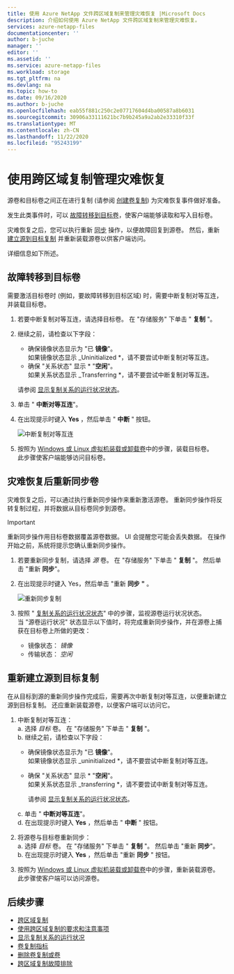 ```yaml
---
title: 使用 Azure NetApp 文件跨区域复制来管理灾难恢复 |Microsoft Docs
description: 介绍如何使用 Azure NetApp 文件跨区域复制来管理灾难恢复。
services: azure-netapp-files
documentationcenter: ''
author: b-juche
manager: ''
editor: ''
ms.assetid: ''
ms.service: azure-netapp-files
ms.workload: storage
ms.tgt_pltfrm: na
ms.devlang: na
ms.topic: how-to
ms.date: 09/16/2020
ms.author: b-juche
ms.openlocfilehash: eab55f881c250c2e07717604d4ba00587a8b6031
ms.sourcegitcommit: 30906a33111621bc7b9b245a9a2ab2e33310f33f
ms.translationtype: MT
ms.contentlocale: zh-CN
ms.lasthandoff: 11/22/2020
ms.locfileid: "95243199"
---
```

# <a name="manage-disaster-recovery-using-cross-region-replication"></a>使用跨区域复制管理灾难恢复 

源卷和目标卷之间正在进行复制 (请参阅 [创建卷复制](cross-region-replication-create-peering.md)) 为灾难恢复事件做好准备。 

发生此类事件时，可以 [故障转移到目标卷](#fail-over-to-destination-volume)，使客户端能够读取和写入目标卷。 

灾难恢复之后，您可以执行重新 [同步](#resync-replication) 操作，以便故障回复到源卷。 然后，重新 [建立源到目标复制](#reestablish-source-to-destination-replication) 并重新装载源卷以供客户端访问。 

详细信息如下所述。 

## <a name="fail-over-to-destination-volume"></a>故障转移到目标卷

需要激活目标卷时 (例如，要故障转移到目标区域) 时，需要中断复制对等互连，并装载目标卷。  

1. 若要中断复制对等互连，请选择目标卷。 在 "存储服务" 下单击 " **复制** "。  

2.  继续之前，请检查以下字段：  
    * 确保镜像状态显示为 "已 **镜像**"。   
        如果镜像状态显示 _Uninitialized *，请不要尝试中断复制对等互连。
    * 确保 "关系状态" 显示 * "**空闲**"。   
        如果关系状态显示 _Transferring *，请不要尝试中断复制对等互连。   

    请参阅 [显示复制关系的运行状况状态](cross-region-replication-display-health-status.md)。 

3.  单击 " **中断对等互连**"。  

4.  在出现提示时键入 **Yes** ，然后单击 " **中断** " 按钮。 

    ![中断复制对等互连](../media/azure-netapp-files/cross-region-replication-break-replication-peering.png)

5.  按照为 [Windows 或 Linux 虚拟机装载或卸载卷](azure-netapp-files-mount-unmount-volumes-for-virtual-machines.md)中的步骤，装载目标卷。   
    此步骤使客户端能够访问目标卷。

## <a name="resync-volumes-after-disaster-recovery"></a><a name="resync-replication"></a>灾难恢复后重新同步卷

灾难恢复之后，可以通过执行重新同步操作来重新激活源卷。  重新同步操作将反转复制过程，并将数据从目标卷同步到源卷。  

> [!IMPORTANT] 
> 重新同步操作用目标卷数据覆盖源卷数据。  UI 会提醒您可能会丢失数据。 在操作开始之前，系统将提示您确认重新同步操作。

1. 若要重新同步复制，请选择 *源* 卷。 在 "存储服务" 下单击 " **复制** "。 然后单击 "重新 **同步**"。  

2. 在出现提示时键入 Yes，然后单击 "重新 **同步** **"** 。 
 
    ![重新同步复制](../media/azure-netapp-files/cross-region-replication-resync-replication.png)

3. 按照 " [复制关系的运行状况状态](cross-region-replication-display-health-status.md)" 中的步骤，监视源卷运行状况状态。   
    当 "源卷运行状况" 状态显示以下值时，将完成重新同步操作，并在源卷上捕获在目标卷上所做的更改：   

    * 镜像状态： *镜像*  
    * 传输状态： *空闲*  

## <a name="reestablish-source-to-destination-replication"></a>重新建立源到目标复制

在从目标到源的重新同步操作完成后，需要再次中断复制对等互连，以便重新建立源到目标复制。 还应重新装载源卷，以便客户端可以访问它。  

1. 中断复制对等互连：  
    a. 选择 *目标* 卷。 在 "存储服务" 下单击 " **复制** "。  
    b. 继续之前，请检查以下字段：   
    * 确保镜像状态显示为 "已 **镜像**"。   
    如果镜像状态显示 _uninitialized *，请不要尝试中断复制对等互连。  
    * 确保 "关系状态" 显示 * "**空闲**"。   
    如果关系状态显示 _transferring *，请不要尝试中断复制对等互连。    

        请参阅 [显示复制关系的运行状况状态](cross-region-replication-display-health-status.md)。 

    c. 单击 " **中断对等互连**"。   
    d. 在出现提示时键入 **Yes** ，然后单击 " **中断** " 按钮。  

2. 将源卷与目标卷重新同步：  
    a. 选择 *目标* 卷。 在 "存储服务" 下单击 " **复制** "。 然后单击 "重新 **同步**"。   
    b. 在出现提示时键入 **Yes** ，然后单击 "重新 **同步** " 按钮。

3. 按照为 [Windows 或 Linux 虚拟机装载或卸载卷](azure-netapp-files-mount-unmount-volumes-for-virtual-machines.md)中的步骤，重新装载源卷。  
    此步骤使客户端可以访问源卷。

## <a name="next-steps"></a>后续步骤  

* [跨区域复制](cross-region-replication-introduction.md)
* [使用跨区域复制的要求和注意事项](cross-region-replication-requirements-considerations.md)
* [显示复制关系的运行状况](cross-region-replication-display-health-status.md)
* [卷复制指标](azure-netapp-files-metrics.md#replication)
* [删除卷复制或卷](cross-region-replication-delete.md)
* [跨区域复制故障排除](troubleshoot-cross-region-replication.md)

